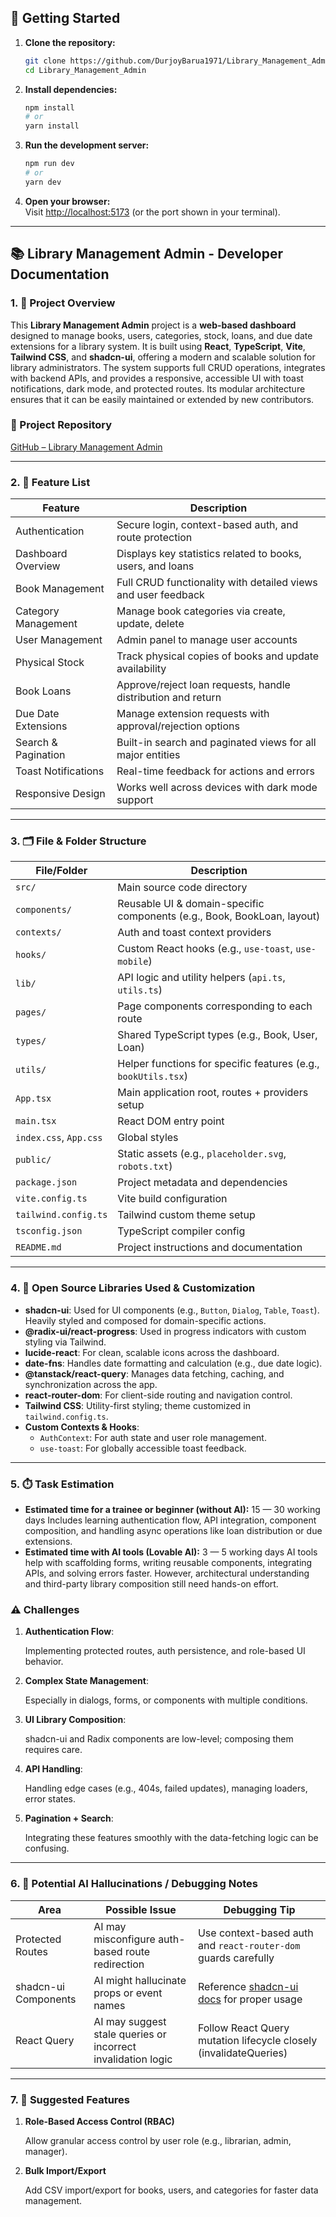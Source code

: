 ## 🚦 Getting Started

1. **Clone the repository:**

   ```bash
   git clone https://github.com/DurjoyBarua1971/Library_Management_Admin.git
   cd Library_Management_Admin
   ```

2. **Install dependencies:**

   ```bash
   npm install
   # or
   yarn install
   ```

3. **Run the development server:**

   ```bash
   npm run dev
   # or
   yarn dev
   ```

4. **Open your browser:**  
   Visit [http://localhost:5173](http://localhost:5173) (or the port shown in your terminal).

---

## 📚 Library Management Admin - Developer Documentation

### 1. 📌 Project Overview

This **Library Management Admin** project is a **web-based dashboard** designed to manage books, users, categories, stock, loans, and due date extensions for a library system. It is built using **React**, **TypeScript**, **Vite**, **Tailwind CSS**, and **shadcn-ui**, offering a modern and scalable solution for library administrators. The system supports full CRUD operations, integrates with backend APIs, and provides a responsive, accessible UI with toast notifications, dark mode, and protected routes. Its modular architecture ensures that it can be easily maintained or extended by new contributors.

### 🔗 Project Repository

[GitHub – Library Management Admin](https://github.com/DurjoyBarua1971/Library_Management_Admin)

---

### 2. 🚀 Feature List

| Feature             | Description                                                   |
| ------------------- | ------------------------------------------------------------- |
| Authentication      | Secure login, context-based auth, and route protection        |
| Dashboard Overview  | Displays key statistics related to books, users, and loans    |
| Book Management     | Full CRUD functionality with detailed views and user feedback |
| Category Management | Manage book categories via create, update, delete             |
| User Management     | Admin panel to manage user accounts                           |
| Physical Stock      | Track physical copies of books and update availability        |
| Book Loans          | Approve/reject loan requests, handle distribution and return  |
| Due Date Extensions | Manage extension requests with approval/rejection options     |
| Search & Pagination | Built-in search and paginated views for all major entities    |
| Toast Notifications | Real-time feedback for actions and errors                     |
| Responsive Design   | Works well across devices with dark mode support              |

---

### 3. 🗂️ File & Folder Structure

| File/Folder            | Description                                                             |
| ---------------------- | ----------------------------------------------------------------------- |
| `src/`                 | Main source code directory                                              |
| `components/`          | Reusable UI & domain-specific components (e.g., Book, BookLoan, layout) |
| `contexts/`            | Auth and toast context providers                                        |
| `hooks/`               | Custom React hooks (e.g., `use-toast`, `use-mobile`)                    |
| `lib/`                 | API logic and utility helpers (`api.ts`, `utils.ts`)                    |
| `pages/`               | Page components corresponding to each route                             |
| `types/`               | Shared TypeScript types (e.g., Book, User, Loan)                        |
| `utils/`               | Helper functions for specific features (e.g., `bookUtils.tsx`)          |
| `App.tsx`              | Main application root, routes + providers setup                         |
| `main.tsx`             | React DOM entry point                                                   |
| `index.css`, `App.css` | Global styles                                                           |
| `public/`              | Static assets (e.g., `placeholder.svg`, `robots.txt`)                   |
| `package.json`         | Project metadata and dependencies                                       |
| `vite.config.ts`       | Vite build configuration                                                |
| `tailwind.config.ts`   | Tailwind custom theme setup                                             |
| `tsconfig.json`        | TypeScript compiler config                                              |
| `README.md`            | Project instructions and documentation                                  |

---

### 4. 🧩 Open Source Libraries Used & Customization

- **shadcn-ui**:
  Used for UI components (e.g., `Button`, `Dialog`, `Table`, `Toast`). Heavily styled and composed for domain-specific actions.
- **@radix-ui/react-progress**:
  Used in progress indicators with custom styling via Tailwind.
- **lucide-react**:
  For clean, scalable icons across the dashboard.
- **date-fns**:
  Handles date formatting and calculation (e.g., due date logic).
- **@tanstack/react-query**:
  Manages data fetching, caching, and synchronization across the app.
- **react-router-dom**:
  For client-side routing and navigation control.
- **Tailwind CSS**:
  Utility-first styling; theme customized in `tailwind.config.ts`.
- **Custom Contexts & Hooks**:
  - `AuthContext`: For auth state and user role management.
  - `use-toast`: For globally accessible toast feedback.

---

### 5. ⏱️ Task Estimation

- **Estimated time for a trainee or beginner (without AI):** 15 — 30 working days
  Includes learning authentication flow, API integration, component composition, and handling async operations like loan distribution or due extensions.
- **Estimated time with AI tools (Lovable AI):** 3 — 5 working days
  AI tools help with scaffolding forms, writing reusable components, integrating APIs, and solving errors faster. However, architectural understanding and third-party library composition still need hands-on effort.

### ⚠️ Challenges

1. **Authentication Flow**:

   Implementing protected routes, auth persistence, and role-based UI behavior.

2. **Complex State Management**:

   Especially in dialogs, forms, or components with multiple conditions.

3. **UI Library Composition**:

   shadcn-ui and Radix components are low-level; composing them requires care.

4. **API Handling**:

   Handling edge cases (e.g., 404s, failed updates), managing loaders, error states.

5. **Pagination + Search**:

   Integrating these features smoothly with the data-fetching logic can be confusing.

---

### 6. 🧠 Potential AI Hallucinations / Debugging Notes

| Area                 | Possible Issue                                               | Debugging Tip                                                                      |
| -------------------- | ------------------------------------------------------------ | ---------------------------------------------------------------------------------- |
| Protected Routes     | AI may misconfigure auth-based route redirection             | Use context-based auth and `react-router-dom` guards carefully                     |
| shadcn-ui Components | AI might hallucinate props or event names                    | Reference [shadcn-ui docs](https://ui.shadcn.com/docs/components) for proper usage |
| React Query          | AI may suggest stale queries or incorrect invalidation logic | Follow React Query mutation lifecycle closely (invalidateQueries)                  |

---

### 7. 🌱 Suggested Features

1. **Role-Based Access Control (RBAC)**

   Allow granular access control by user role (e.g., librarian, admin, manager).

2. **Bulk Import/Export**

   Add CSV import/export for books, users, and categories for faster data management.
